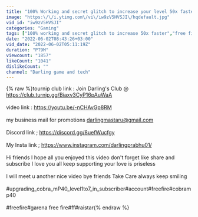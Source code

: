 ```yaml
---
title: "100% Working and secret glitch to increase your level 50x faster 😱 Her reaction 😳 Garena free fire"
image: "https:\/\/i.ytimg.com\/vi\/iw9zV5HVSJI\/hqdefault.jpg"
vid_id: "iw9zV5HVSJI"
categories: "Gaming"
tags: ["100% working and secret glitch to increase 50x faster","free fire","ff"]
date: "2022-06-02T08:43:26+03:00"
vid_date: "2022-06-02T05:11:19Z"
duration: "PT9M"
viewcount: "1857"
likeCount: "1041"
dislikeCount: ""
channel: "Darling game and tech"
---
```

{% raw %}tournip club link : Join Darling's Club @ <a rel="nofollow" target="blank" href="https://club.turnip.gg/Biaxv3CyP16pAuWaA">https://club.turnip.gg/Biaxv3CyP16pAuWaA</a><br /><br />video  link : <a rel="nofollow" target="blank" href="https://youtu.be/-nCHAvGp8RM">https://youtu.be/-nCHAvGp8RM</a><br /><br />my business mail for promotions darlingmastaru@gmail.com<br /><br />Discord link ; <a rel="nofollow" target="blank" href="https://discord.gg/8uefWucfgy">https://discord.gg/8uefWucfgy</a><br /><br />My Insta link ; <a rel="nofollow" target="blank" href="https://www.instagram.com/darlingprabhu01/">https://www.instagram.com/darlingprabhu01/</a><br /><br />Hi friends  I hope all you enjoyed this video don't forget like share and subscribe I love you all keep supporting your love is priseless<br /><br />I will meet u another nice video bye friends Take Care always keep smiling<br /><br />#upgrading_cobra_mP40_level1to7_in_subscriber#account#freefire#cobramp40<br /><br />#freefire#garena free fire#ff#raistar{% endraw %}

